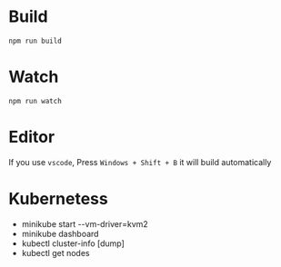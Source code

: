 

# Build
```
npm run build
```

# Watch

```
npm run watch
```


# Editor
If you use `vscode`, Press `Windows + Shift + B` it will build automatically

# Kubernetess

* minikube start --vm-driver=kvm2
* minikube dashboard
* kubectl cluster-info [dump]
* kubectl get nodes
